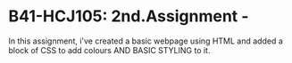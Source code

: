 # B41-HCJ105: 2nd.Assignment -
In this assignment, i've created a basic webpage using HTML and added a block of CSS to add colours AND BASIC STYLING to it.
